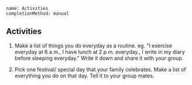 ```ngMeta
name: Activities
completionMethod: manual
```

## Activities

1. Make a list of things you do everyday as a routine. 
eg. "I exercise everyday at 6 a.m., I have lunch at 2 p.m. everyday., I write in my diary before sleeping everyday."	Write it down and share it with your group.

2. Pick one festival/ special day that your family 
celebrates. Make a list of everything you do on that day. Tell it to your group mates.



